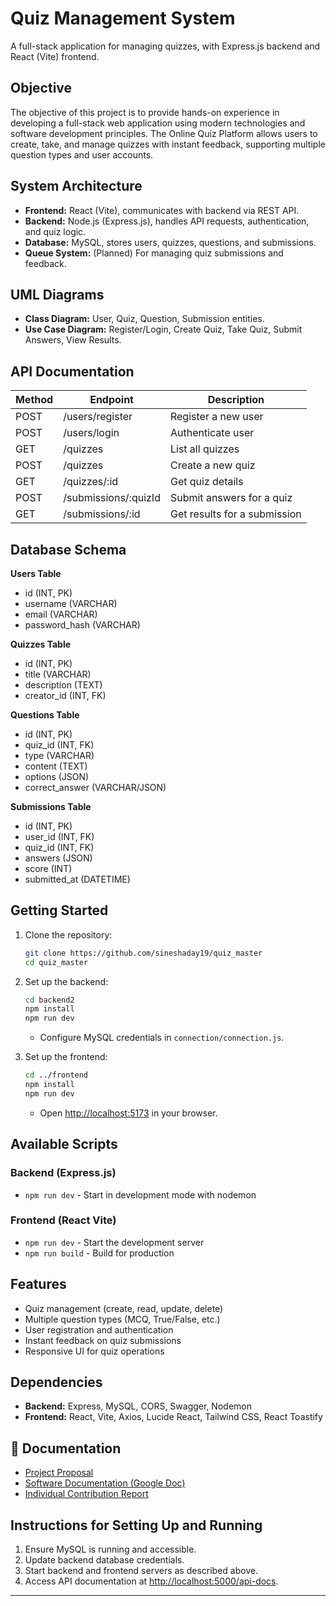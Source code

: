 # Quiz Management System

A full-stack application for managing quizzes, with Express.js backend and React (Vite) frontend.

## Objective

The objective of this project is to provide hands-on experience in developing a full-stack web application using modern technologies and software development principles. The Online Quiz Platform allows users to create, take, and manage quizzes with instant feedback, supporting multiple question types and user accounts.

## System Architecture

- **Frontend:** React (Vite), communicates with backend via REST API.
- **Backend:** Node.js (Express.js), handles API requests, authentication, and quiz logic.
- **Database:** MySQL, stores users, quizzes, questions, and submissions.
- **Queue System:** (Planned) For managing quiz submissions and feedback.

## UML Diagrams

- **Class Diagram:** User, Quiz, Question, Submission entities.
- **Use Case Diagram:** Register/Login, Create Quiz, Take Quiz, Submit Answers, View Results.

## API Documentation

| Method | Endpoint                | Description                       |
|--------|-------------------------|-----------------------------------|
| POST   | /users/register         | Register a new user               |
| POST   | /users/login            | Authenticate user                 |
| GET    | /quizzes                | List all quizzes                  |
| POST   | /quizzes                | Create a new quiz                 |
| GET    | /quizzes/:id            | Get quiz details                  |
| POST   | /submissions/:quizId    | Submit answers for a quiz         |
| GET    | /submissions/:id        | Get results for a submission      |

## Database Schema

**Users Table**
- id (INT, PK)
- username (VARCHAR)
- email (VARCHAR)
- password_hash (VARCHAR)

**Quizzes Table**
- id (INT, PK)
- title (VARCHAR)
- description (TEXT)
- creator_id (INT, FK)

**Questions Table**
- id (INT, PK)
- quiz_id (INT, FK)
- type (VARCHAR)
- content (TEXT)
- options (JSON)
- correct_answer (VARCHAR/JSON)

**Submissions Table**
- id (INT, PK)
- user_id (INT, FK)
- quiz_id (INT, FK)
- answers (JSON)
- score (INT)
- submitted_at (DATETIME)

## Getting Started

1. Clone the repository:
    ```bash
    git clone https://github.com/sineshaday19/quiz_master
    cd quiz_master
    ```

2. Set up the backend:
    ```bash
    cd backend2
    npm install
    npm run dev
    ```
    - Configure MySQL credentials in `connection/connection.js`.

3. Set up the frontend:
    ```bash
    cd ../frontend
    npm install
    npm run dev
    ```
    - Open [http://localhost:5173](http://localhost:5173) in your browser.

## Available Scripts

### Backend (Express.js)
- `npm run dev` - Start in development mode with nodemon

### Frontend (React Vite)
- `npm run dev` - Start the development server
- `npm run build` - Build for production

## Features

- Quiz management (create, read, update, delete)
- Multiple question types (MCQ, True/False, etc.)
- User registration and authentication
- Instant feedback on quiz submissions
- Responsive UI for quiz operations

## Dependencies

- **Backend:** Express, MySQL, CORS, Swagger, Nodemon
- **Frontend:** React, Vite, Axios, Lucide React, Tailwind CSS, React Toastify

## 📄 Documentation

- [Project Proposal](./docs/Project%20proposal.docx)
- [Software Documentation (Google Doc)](https://docs.google.com/document/d/1wIH2Xp5GY-EyQpWoqxAUmTW-6OHu4D8mIMpMJsu93HE/edit?tab=t.0)
- [Individual Contribution Report](./docs/Individual%20Contribution%20Report.docx)

## Instructions for Setting Up and Running

1. Ensure MySQL is running and accessible.
2. Update backend database credentials.
3. Start backend and frontend servers as described above.
4. Access API documentation at [http://localhost:5000/api-docs](http://localhost:5000/api-docs).

---
